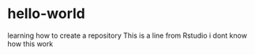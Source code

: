 # hello-world
learning how to create a repository 
This is a line from Rstudio 
i dont know how this work 
